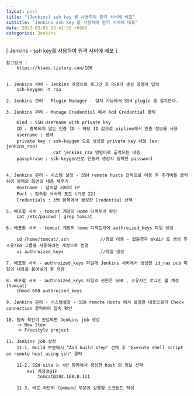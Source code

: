 ```yaml
---
layout: post
title: "[Jenkins] ssh key 를 사용하여 원격 서버에 배포"
subtitle: "Jenkins ssh key 를 사용하여 원격 서버에 배포"
date: 2023-03-05 13:41:58 +0900
categories: Jenkins
---
```

[ Jenkins - ssh key를 사용하여 원격 서버에 배포 ]


	참고링크 : 
		https://ktaes.tistory.com/100


	1. Jenkins 서버 - Jenkins 계정으로 로그인 후 RSA키 생성 명령어 입력
		ssh-keygen -t rsa

	2. Jenkins 관리 - Plugin Manager - 설치 가능에서 SSH plugin 을 설치한다.

	3. Jenkins 관리 - Manage Credential 에서 Add Credential 클릭

		Kind : SSH Username with private key
		ID : 중복되지 않는 인증 ID - 해당 ID 값으로 pipline에서 인증 정보를 사용
		username : 생략
		private key : ssh-keygen 으로 생성한 private key 내용 (ex: jenkins_rsa)  
					  cat jenkins_rsa 명령어로 출력되는 내용
		passphrase : ssh-keygen으로 인증키 생성시 입력한 password
		
		
	4. Jenkins 관리 - 시스템 설정 - SSH remote hosts 단락으로 이동 후 추가버튼 클릭하여 아래의 화면의 내용 채우기
		Hostname : 접속할 서버의 IP
		Port : 접속할 서버의 포트 (기본 22)
		Credentials : 3번 항목에서 생성한 Credential 선택

	5. 배포할 서버 - tomcat 계정의 Home 디렉토리 확인
		cat /etc/passwd | grep tomcat

	6. 배포할 서버 - tomcat 계정의 home 디렉토리에 authroized_keys 파일 생성	
		
		cd /home/tomcat/.ssh			//경로 이동 - 없을경우 mkdir 로 생성 후 소유자와 그룹을 사용하려는 계정으로 변경
		vi authroized_keys				//파일 생성

	7. 배포할 서버 - authroized_keys 파일에 Jenkins 서버에서 생성한 id_ras.pub 파일의 내용을 붙여넣기 후 저장

	8. 배포할 서버 - authroized_keys 파일의 권한은 600 , 소유자는 로그인 할 계정 (tomcat)
		chmod 600 authroized_keys

	9. Jenkins 관리 - 시스템설정 - SSH remote Hosts 에서 설정한 내용으로가 Check connection 클릭하여 접속 확인

	10. 접속 확인이 완료되면 Jenkins job 생성 
		-> New Item
		-> Freestyle project

	11. Jenkins job 설정
		11-1. Build 부분에서 "Add build step" 선택 후 "Execute shell script on remote host using ssh" 클릭
		
		11-2. SSH site 는 4번 항목에서 생성한 host 의 정보 선택
			ex) 계정명@IP
				tomcat@192.168.0.111
		
		11-3. 바로 하단의 Command 부분에 실행할 스크립트 작성
		
